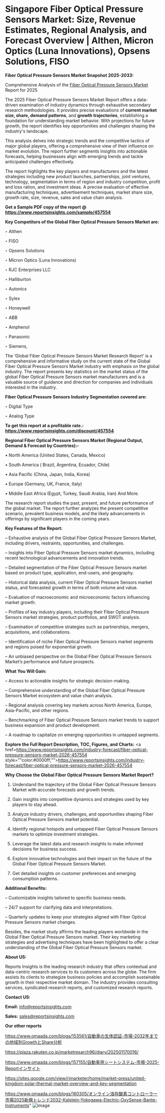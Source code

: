 # Singapore Fiber Optical Pressure Sensors Market: Size, Revenue Estimates, Regional Analysis, and Forecast Overview | Althen, Micron Optics (Luna Innovations), Opsens Solutions, FISO

<strong>Fiber Optical Pressure Sensors Market Snapshot 2025-2033:</strong>

Comprehensive Analysis of the <a href=https://www.reportsinsights.com/sample/457554>Fiber Optical Pressure Sensors Market</a> Report for 2025

The 2025 Fiber Optical Pressure Sensors Market Report offers a data-driven examination of industry dynamics through exhaustive secondary research methodologies. It provides precise evaluations of <strong>current market size, share, demand patterns</strong>, and <strong>growth trajectories</strong>, establishing a foundation for understanding market behavior. With projections for future growth, the report identifies key opportunities and challenges shaping the industry's landscape.

This analysis delves into strategic trends and the competitive tactics of major global players, offering a comprehensive view of their influence on market evolution. The report further segments insights into actionable forecasts, helping businesses align with emerging trends and tackle anticipated challenges effectively.

The report highlights the key players and manufacturers and the latest strategies including new product launches, partnerships, joint ventures, technology, segmentation in terms of region and industry competition, profit and loss ration, and investment ideas. A precise evaluation of effective manufacturing techniques, advertisement techniques, market share size, growth rate, size, revenue, sales and value chain analysis.

<strong>Get a Sample PDF copy of the report @ <a href=https://www.reportsinsights.com/sample/457554 style=color:#0000ff;>https://www.reportsinsights.com/sample/457554</a></strong>

<strong>Key Competitors of the Global Fiber Optical Pressure Sensors Market are:</strong>

‣ Althen

‣ FISO

‣ Opsens Solutions

‣ Micron Optics (Luna Innovations)

‣ RJC Enterprises LLC

‣ Halliburton

‣ Autonics

‣ Sylex

‣ Honeywell

‣ ABB

‣ Amphenol

‣ Panasonic

‣ Siemens,

The ‘Global Fiber Optical Pressure Sensors Market Research Report’ is a comprehensive and informative study on the current state of the Global Fiber Optical Pressure Sensors Market industry with emphasis on the global industry. The report presents key statistics on the market status of the global Fiber Optical Pressure Sensors market manufacturers and is a valuable source of guidance and direction for companies and individuals interested in the industry.

<strong>Fiber Optical Pressure Sensors Industry Segmentation covered are:</strong>

‣ Digital Type

‣ Analog Type

<strong>To get this report at a profitable rate.: <a href=https://www.reportsinsights.com/discount/457554 style=color:#0000ff;>https://www.reportsinsights.com/discount/457554</a></strong>

<strong>Regional Fiber Optical Pressure Sensors Market (Regional Output, Demand &amp; Forecast by Countries):-</strong>

• North America (United States, Canada, Mexico)

• South America ( Brazil, Argentina, Ecuador, Chile)

• Asia Pacific (China, Japan, India, Korea)

• Europe (Germany, UK, France, Italy)

• Middle East Africa (Egypt, Turkey, Saudi Arabia, Iran) And More.

The research report studies the past, present, and future performance of the global market. The report further analyzes the present competitive scenario, prevalent business models, and the likely advancements in offerings by significant players in the coming years.

<strong>Key Features of the Report:</strong>

– Exhaustive analysis of the Global Fiber Optical Pressure Sensors Market, including drivers, restraints, opportunities, and challenges.

– Insights into Fiber Optical Pressure Sensors market dynamics, including recent technological advancements and innovation trends.

– Detailed segmentation of the Fiber Optical Pressure Sensors market based on product type, application, end-users, and geography.

– Historical data analysis, current Fiber Optical Pressure Sensors market status, and forecasted growth in terms of both volume and value.

– Evaluation of macroeconomic and microeconomic factors influencing market growth.

– Profiles of key industry players, including their Fiber Optical Pressure Sensors market strategies, product portfolios, and SWOT analysis.

– Examination of competitive strategies such as partnerships, mergers, acquisitions, and collaborations.

– Identification of niche Fiber Optical Pressure Sensors market segments and regions poised for exponential growth.

– An unbiased perspective on the Global Fiber Optical Pressure Sensors Market’s performance and future prospects.

<strong>What You Will Gain:</strong>

– Access to actionable insights for strategic decision-making.

– Comprehensive understanding of the Global Fiber Optical Pressure Sensors Market ecosystem and value chain analysis.

– Regional analysis covering key markets across North America, Europe, Asia-Pacific, and other regions.

– Benchmarking of Fiber Optical Pressure Sensors market trends to support business expansion and product development.

– A roadmap to capitalize on emerging opportunities in untapped segments.

<strong>Explore the Full Report Description, TOC, Figures, and Charts:</strong>
<a href=https://www.reportsinsights.com/industry-forecast/fiber-optical-pressure-sensors-market-2026-457554 style=""color:#0000ff;"">https://www.reportsinsights.com/industry-forecast/fiber-optical-pressure-sensors-market-2026-457554</a>

<strong>Why Choose the Global Fiber Optical Pressure Sensors Market Report?</strong>

1. Understand the trajectory of the Global Fiber Optical Pressure Sensors Market with accurate forecasts and growth trends.

2. Gain insights into competitive dynamics and strategies used by key players to stay ahead.

3. Analyze industry drivers, challenges, and opportunities shaping Fiber Optical Pressure Sensors market potential.

4. Identify regional hotspots and untapped Fiber Optical Pressure Sensors markets to optimize investment strategies.

5. Leverage the latest data and research insights to make informed decisions for business success.

6. Explore innovative technologies and their impact on the future of the Global Fiber Optical Pressure Sensors Market.

7. Get detailed insights on customer preferences and emerging consumption patterns.

<strong>Additional Benefits:</strong>

– Customizable insights tailored to specific business needs.

– 24/7 support for clarifying data and interpretations.

– Quarterly updates to keep your strategies aligned with Fiber Optical Pressure Sensors market changes.

Besides, the market study affirms the leading players worldwide in the Global Fiber Optical Pressure Sensors market. Their key marketing strategies and advertising techniques have been highlighted to offer a clear understanding of the Global Fiber Optical Pressure Sensors market.

<strong><strong>About US</strong>:</strong>

Reports Insights is the leading research industry that offers contextual and data-centric research services to its customers across the globe. The firm assists its clients to strategize business policies and accomplish sustainable growth in their respective market domain. The industry provides consulting services, syndicated research reports, and customized research reports.

<strong>Contact US:</strong>

<p class=><b>Email:</b> <a href=mailto:info@reportsinsights.com>info@reportsinsights.com</a></p>
<p class=><b>Sales:</b> <a href=mailto:sales@reportsinsights.com>sales@reportsinsights.com</a></p>

<strong>Our other reports</strong>

<a href=https://www.omaada.com/blogs/153561/自動車の生体認証-市場-2032年までの地域別GrowthとShare分析>https://www.omaada.com/blogs/153561/自動車の生体認証-市場-2032年までの地域別GrowthとShare分析</a>

<a href=https://plaza.rakuten.co.jp/marketresarch96/diary/202501170016/>https://plaza.rakuten.co.jp/marketresarch96/diary/202501170016/</a>

<a href=https://www.omaada.com/blogs/157155/自動車用シートシステム-市場-2025-Reportインサイト>https://www.omaada.com/blogs/157155/自動車用シートシステム-市場-2025-Reportインサイト</a>

<a href=https://sites.google.com/view/rimarketer/home/market-press/united-kingdom-solar-thermal-market-overview-and-key-segmentation>https://sites.google.com/view/rimarketer/home/market-press/united-kingdom-solar-thermal-market-overview-and-key-segmentation</a>

<a href=https://www.omaada.com/blogs/160305/オンライン溶存酸素コントローラー市場2025新興トレンド2032-Kalstein-Yokogawa-Electric-OxySense-Bante-Instruments>https://www.omaada.com/blogs/160305/オンライン溶存酸素コントローラー市場2025新興トレンド2032-Kalstein-Yokogawa-Electric-OxySense-Bante-Instruments</a>"
![image](https://github.com/user-attachments/assets/fb359294-37b5-4890-b5de-f0a88a8b10b9)
